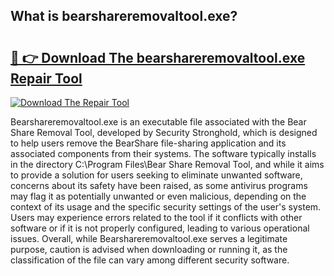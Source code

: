 ## What is bearshareremovaltool.exe? 

# <h2><a href="https://exedetect.com/download.php?bearshareremovaltool.exe">🔗 👉 Download The bearshareremovaltool.exe Repair Tool</a></h2>

[![Download The Repair Tool](https://exedetect.com/download-button.jpg)](https://exedetect.com/download.php?bearshareremovaltool.exe)

Bearshareremovaltool.exe is an executable file associated with the Bear Share Removal Tool, developed by Security Stronghold, which is designed to help users remove the BearShare file-sharing application and its associated components from their systems. The software typically installs in the directory C:\Program Files\Bear Share Removal Tool\, and while it aims to provide a solution for users seeking to eliminate unwanted software, concerns about its safety have been raised, as some antivirus programs may flag it as potentially unwanted or even malicious, depending on the context of its usage and the specific security settings of the user's system. Users may experience errors related to the tool if it conflicts with other software or if it is not properly configured, leading to various operational issues. Overall, while Bearshareremovaltool.exe serves a legitimate purpose, caution is advised when downloading or running it, as the classification of the file can vary among different security software.